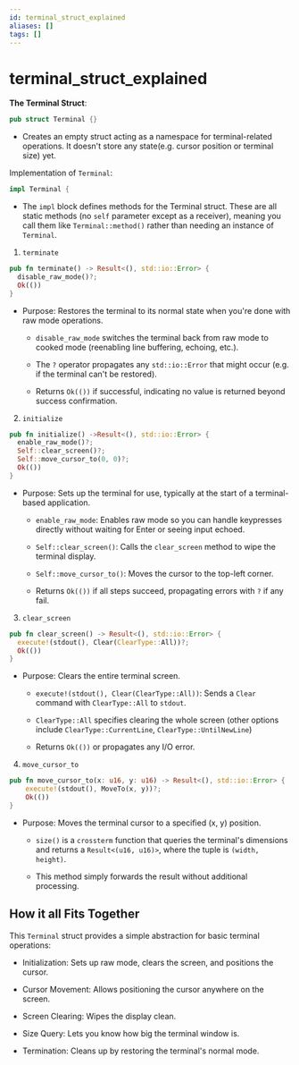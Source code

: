 ```yaml
---
id: terminal_struct_explained
aliases: []
tags: []
---
```


# terminal_struct_explained

**The Terminal Struct**:

```rust
pub struct Terminal {}
```

- Creates an empty struct acting as a namespace for terminal-related operations.
  It doesn't store any state(e.g. cursor position or terminal size) yet.

Implementation of `Terminal`:

```rust
impl Terminal {
```

- The `impl` block defines methods for the Terminal struct. These are all static
  methods (no `self` parameter except as a receiver), meaning you call them like
  `Terminal::method()` rather than needing an instance of `Terminal`.

1. `terminate`

```rust
pub fn terminate() -> Result<(), std::io::Error> {
  disable_raw_mode()?;
  Ok(())
}
```

- Purpose: Restores the terminal to its normal state when you're done with raw
  mode operations.

    - `disable_raw_mode` switches the terminal back from raw mode to cooked mode
      (reenabling line buffering, echoing, etc.).

    - The `?` operator propagates any `std::io::Error` that might occur (e.g. if
      the terminal can't be restored).

    - Returns `Ok(())` if successful, indicating no value is returned beyond
      success confirmation.

2. `initialize`

```rust
pub fn initialize() ->Result<(), std::io::Error> {
  enable_raw_mode()?;
  Self::clear_screen()?;
  Self::move_cursor_to(0, 0)?;
  Ok(())
}
```

- Purpose: Sets up the terminal for use, typically at the start of a
  terminal-based application.

    - `enable_raw_mode`: Enables raw mode so you can handle keypresses directly
      without waiting for Enter or seeing input echoed.

    - `Self::clear_screen()`: Calls the `clear_screen` method to wipe the terminal
      display.

    - `Self::move_cursor_to()`: Moves the cursor to the top-left corner.

    - Returns `Ok(())` if all steps succeed, propagating errors with `?` if any
      fail.

3. `clear_screen`

```rust
pub fn clear_screen() -> Result<(), std::io::Error> {
  execute!(stdout(), Clear(ClearType::All))?;
  Ok(())
}
```

- Purpose: Clears the entire terminal screen.

    - `execute!(stdout(), Clear(ClearType::All))`: Sends a `Clear` command with
      `ClearType::All` to `stdout`.

    - `ClearType::All` specifies clearing the whole screen (other options include
      `ClearType::CurrentLine`, `ClearType::UntilNewLine`)

    - Returns `Ok(())` or propagates any I/O error.

4. `move_cursor_to`

```rust
pub fn move_cursor_to(x: u16, y: u16) -> Result<(), std::io::Error> {
    execute!(stdout(), MoveTo(x, y))?;
    Ok(())
}
```

- Purpose: Moves the terminal cursor to a specified (x, y) position.

    - `size()` is a `crossterm` function that queries the terminal's dimensions
      and returns a `Result<(u16, u16)>`, where the tuple is `(width, height)`.

    - This method simply forwards the result without additional processing.

## How it all Fits Together

This `Terminal` struct provides a simple abstraction for basic terminal
operations:

- Initialization: Sets up raw mode, clears the screen, and positions the cursor.

- Cursor Movement: Allows positioning the cursor anywhere on the screen.

- Screen Clearing: Wipes the display clean.

- Size Query: Lets you know how big the terminal window is.

- Termination: Cleans up by restoring the terminal's normal mode.
